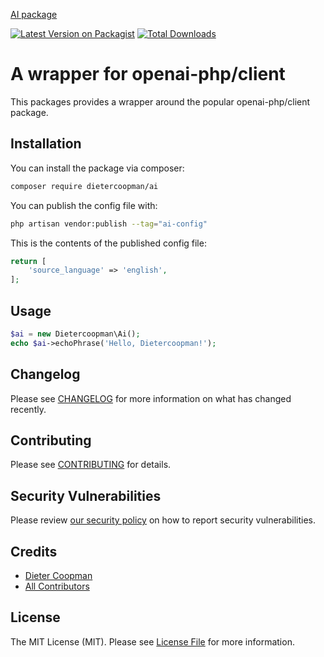 [AI package](https://banners.beyondco.de/AI.png?theme=light&packageManager=composer+require&packageName=dietercoopman%2Fai&pattern=architect&style=style_1&description=A+wrapper+for+openai-php%2Fclient&md=1&showWatermark=0&fontSize=100px&images=code)

[![Latest Version on Packagist](https://img.shields.io/packagist/v/dietercoopman/ai.svg?style=flat-square)](https://packagist.org/packages/dietercoopman/ai)
[![Total Downloads](https://img.shields.io/packagist/dt/dietercoopman/ai.svg?style=flat-square)](https://packagist.org/packages/dietercoopman/ai)

# A wrapper for openai-php/client

This packages provides a wrapper around the popular openai-php/client package.  

## Installation

You can install the package via composer:

```bash
composer require dietercoopman/ai
```

You can publish the config file with:

```bash
php artisan vendor:publish --tag="ai-config"
```

This is the contents of the published config file:

```php
return [
    'source_language' => 'english',
];
```

## Usage

```php
$ai = new Dietercoopman\Ai();
echo $ai->echoPhrase('Hello, Dietercoopman!');
```

## Changelog

Please see [CHANGELOG](CHANGELOG.md) for more information on what has changed recently.

## Contributing

Please see [CONTRIBUTING](CONTRIBUTING.md) for details.

## Security Vulnerabilities

Please review [our security policy](../../security/policy) on how to report security vulnerabilities.

## Credits

- [Dieter Coopman](https://github.com/dietercoopman)
- [All Contributors](../../contributors)

## License

The MIT License (MIT). Please see [License File](LICENSE.md) for more information.
